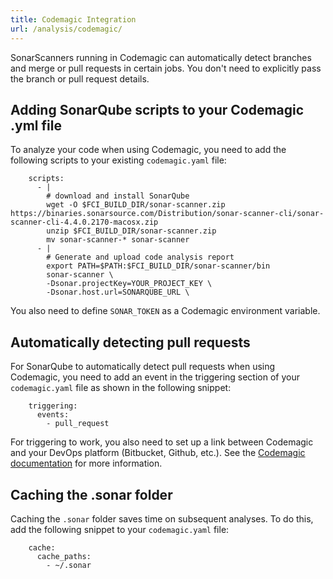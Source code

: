 ```yaml
---
title: Codemagic Integration
url: /analysis/codemagic/
---
```


SonarScanners running in Codemagic can automatically detect branches and merge or pull requests in certain jobs. You don't need to explicitly pass the branch or pull request details.

## Adding SonarQube scripts to your Codemagic .yml file
To analyze your code when using Codemagic, you need to add the following scripts to your existing `codemagic.yaml` file:

```
    scripts:   
      - |
        # download and install SonarQube
        wget -O $FCI_BUILD_DIR/sonar-scanner.zip https://binaries.sonarsource.com/Distribution/sonar-scanner-cli/sonar-scanner-cli-4.4.0.2170-macosx.zip
        unzip $FCI_BUILD_DIR/sonar-scanner.zip
        mv sonar-scanner-* sonar-scanner
      - |
        # Generate and upload code analysis report
        export PATH=$PATH:$FCI_BUILD_DIR/sonar-scanner/bin
        sonar-scanner \
        -Dsonar.projectKey=YOUR_PROJECT_KEY \
        -Dsonar.host.url=SONARQUBE_URL \
```

You also need to define `SONAR_TOKEN` as a Codemagic environment variable.

## Automatically detecting pull requests
For SonarQube to automatically detect pull requests when using Codemagic, you need to add an event in the triggering section of your `codemagic.yaml` file as shown in the following snippet:
```
    triggering:
      events:
        - pull_request
```

For triggering to work, you also need to set up a link between Codemagic and your DevOps platform (Bitbucket, Github, etc.). See the [Codemagic documentation](https://docs.codemagic.io/configuration/webhooks/) for more information.

## Caching the .sonar folder

Caching the `.sonar` folder saves time on subsequent analyses. To do this, add the following snippet to your `codemagic.yaml` file:

```
    cache:
      cache_paths:
        - ~/.sonar
```

